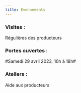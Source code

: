```yaml
---
title: Évennements
---
```

### Visites :

Régulières des producteurs

### Portes ouvertes :

#Samedi 29 avril 2023, 10h à 18h#




### Ateliers :

Aide aux producteurs